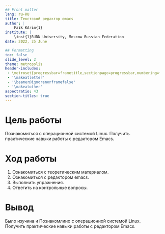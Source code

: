 ```yaml
---
## Front matter
lang: ru-RU
title: Текстовой редактор emacs
author: |
	Faik KArim{1}
institute: |
	\inst{1}RUDN University, Moscow Russian Federation
date: 2022, 25 June

## Formatting
toc: false
slide_level: 2
theme: metropolis
header-includes: 
 - \metroset{progressbar=frametitle,sectionpage=progressbar,numbering=fraction}
 - '\makeatletter'
 - '\beamer@ignorenonframefalse'
 - '\makeatother'
aspectratio: 43
section-titles: true
---
```




# Цель работы


Познакомиться с операционной системой Linux. Получить практические навыки работы с редактором Emacs.

# Ход работы
1. Ознакомиться с теоретическим материалом.
2. Ознакомиться с редактором emacs.
3. Выполнить упражнения.
4. Ответить на контрольные вопросы.

# Вывод


Было изучина и Познакомлино с операционной системой Linux. Получить практические навыки работы с редактором Emacs.

